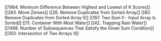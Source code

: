 [[1984. Minimum Difference Between Highest and Lowest of K Scores]]
[[283. Move Zeroes]]
[[26. Remove Duplicates from Sorted Array]]
[[80. Remove Duplicates from Sorted Array II]]
[[167. Two Sum II - Input Array Is Sorted]]
[[11. Container With Most Water]]
[[42. Trapping Rain Water]]
[[1498. Number of Subsequences That Satisfy the Given Sum Condition]]
[[350. Intersection of Two Arrays II]]




